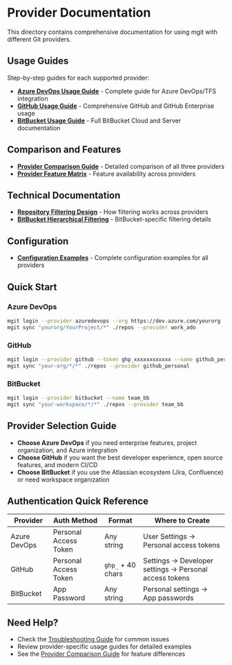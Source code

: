 # Provider Documentation

This directory contains comprehensive documentation for using mgit with different Git providers.

## Usage Guides

Step-by-step guides for each supported provider:

- **[Azure DevOps Usage Guide](./azure-devops-usage-guide.md)** - Complete guide for Azure DevOps/TFS integration
- **[GitHub Usage Guide](./github-usage-guide.md)** - Comprehensive GitHub and GitHub Enterprise usage
- **[BitBucket Usage Guide](./bitbucket-usage-guide.md)** - Full BitBucket Cloud and Server documentation

## Comparison and Features

- **[Provider Comparison Guide](./provider-comparison-guide.md)** - Detailed comparison of all three providers
- **[Provider Feature Matrix](./provider-feature-matrix.md)** - Feature availability across providers

## Technical Documentation

- **[Repository Filtering Design](./repository-filtering-design.md)** - How filtering works across providers
- **[BitBucket Hierarchical Filtering](./bitbucket-hierarchical-filtering.md)** - BitBucket-specific filtering details

## Configuration

- **[Configuration Examples](../configuration/mgit-configuration-examples.md)** - Complete configuration examples for all providers

## Quick Start

### Azure DevOps
```bash
mgit login --provider azuredevops --org https://dev.azure.com/yourorg --token YOUR_PAT --name work_ado
mgit sync "yourorg/YourProject/*" ./repos --provider work_ado
```

### GitHub
```bash
mgit login --provider github --token ghp_xxxxxxxxxxxx --name github_personal
mgit sync "your-org/*/*" ./repos --provider github_personal
```

### BitBucket
```bash
mgit login --provider bitbucket --name team_bb
mgit sync "your-workspace/*/*" ./repos --provider team_bb
```

## Provider Selection Guide

- **Choose Azure DevOps** if you need enterprise features, project organization, and Azure integration
- **Choose GitHub** if you want the best developer experience, open source features, and modern CI/CD
- **Choose BitBucket** if you use the Atlassian ecosystem (Jira, Confluence) or need workspace organization

## Authentication Quick Reference

| Provider | Auth Method | Format | Where to Create |
|----------|------------|--------|-----------------|
| Azure DevOps | Personal Access Token | Any string | User Settings → Personal access tokens |
| GitHub | Personal Access Token | `ghp_` + 40 chars | Settings → Developer settings → Personal access tokens |
| BitBucket | App Password | Any string | Personal settings → App passwords |

## Need Help?

- Check the [Troubleshooting Guide](../configuration/mgit-configuration-examples.md#troubleshooting-guide) for common issues
- Review provider-specific usage guides for detailed examples
- See the [Provider Comparison Guide](./provider-comparison-guide.md) for feature differences
